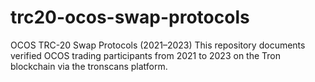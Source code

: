 # trc20-ocos-swap-protocols
OCOS TRC-20 Swap Protocols (2021–2023)  This repository documents verified OCOS trading participants from 2021 to 2023 on the Tron blockchain via the tronscans platform.
